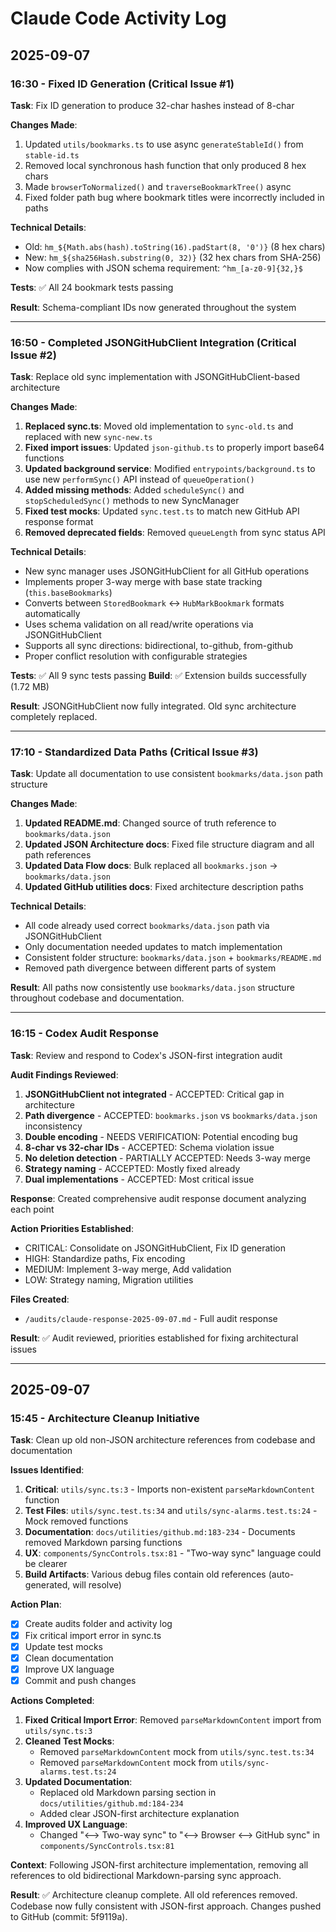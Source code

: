 # Claude Code Activity Log

## 2025-09-07

### 16:30 - Fixed ID Generation (Critical Issue #1)
**Task**: Fix ID generation to produce 32-char hashes instead of 8-char

**Changes Made**:
1. Updated `utils/bookmarks.ts` to use async `generateStableId()` from `stable-id.ts`
2. Removed local synchronous hash function that only produced 8 hex chars
3. Made `browserToNormalized()` and `traverseBookmarkTree()` async
4. Fixed folder path bug where bookmark titles were incorrectly included in paths

**Technical Details**:
- Old: `hm_${Math.abs(hash).toString(16).padStart(8, '0')}` (8 hex chars)
- New: `hm_${sha256Hash.substring(0, 32)}` (32 hex chars from SHA-256)
- Now complies with JSON schema requirement: `^hm_[a-z0-9]{32,}$`

**Tests**: ✅ All 24 bookmark tests passing

**Result**: Schema-compliant IDs now generated throughout the system

---

### 16:50 - Completed JSONGitHubClient Integration (Critical Issue #2)
**Task**: Replace old sync implementation with JSONGitHubClient-based architecture

**Changes Made**:
1. **Replaced sync.ts**: Moved old implementation to `sync-old.ts` and replaced with new `sync-new.ts`
2. **Fixed import issues**: Updated `json-github.ts` to properly import base64 functions
3. **Updated background service**: Modified `entrypoints/background.ts` to use new `performSync()` API instead of `queueOperation()`
4. **Added missing methods**: Added `scheduleSync()` and `stopScheduledSync()` methods to new SyncManager
5. **Fixed test mocks**: Updated `sync.test.ts` to match new GitHub API response format
6. **Removed deprecated fields**: Removed `queueLength` from sync status API

**Technical Details**:
- New sync manager uses JSONGitHubClient for all GitHub operations
- Implements proper 3-way merge with base state tracking (`this.baseBookmarks`)
- Converts between `StoredBookmark` ↔ `HubMarkBookmark` formats automatically
- Uses schema validation on all read/write operations via JSONGitHubClient
- Supports all sync directions: bidirectional, to-github, from-github
- Proper conflict resolution with configurable strategies

**Tests**: ✅ All 9 sync tests passing
**Build**: ✅ Extension builds successfully (1.72 MB)

**Result**: JSONGitHubClient now fully integrated. Old sync architecture completely replaced.

---

### 17:10 - Standardized Data Paths (Critical Issue #3)
**Task**: Update all documentation to use consistent `bookmarks/data.json` path structure

**Changes Made**:
1. **Updated README.md**: Changed source of truth reference to `bookmarks/data.json`
2. **Updated JSON Architecture docs**: Fixed file structure diagram and all path references
3. **Updated Data Flow docs**: Bulk replaced all `bookmarks.json` → `bookmarks/data.json`
4. **Updated GitHub utilities docs**: Fixed architecture description paths

**Technical Details**:
- All code already used correct `bookmarks/data.json` path via JSONGitHubClient
- Only documentation needed updates to match implementation
- Consistent folder structure: `bookmarks/data.json` + `bookmarks/README.md`
- Removed path divergence between different parts of system

**Result**: All paths now consistently use `bookmarks/data.json` structure throughout codebase and documentation.

---

### 16:15 - Codex Audit Response
**Task**: Review and respond to Codex's JSON-first integration audit

**Audit Findings Reviewed**:
1. **JSONGitHubClient not integrated** - ACCEPTED: Critical gap in architecture
2. **Path divergence** - ACCEPTED: `bookmarks.json` vs `bookmarks/data.json` inconsistency  
3. **Double encoding** - NEEDS VERIFICATION: Potential encoding bug
4. **8-char vs 32-char IDs** - ACCEPTED: Schema violation issue
5. **No deletion detection** - PARTIALLY ACCEPTED: Needs 3-way merge
6. **Strategy naming** - ACCEPTED: Mostly fixed already
7. **Dual implementations** - ACCEPTED: Most critical issue

**Response**: Created comprehensive audit response document analyzing each point

**Action Priorities Established**:
- CRITICAL: Consolidate on JSONGitHubClient, Fix ID generation
- HIGH: Standardize paths, Fix encoding
- MEDIUM: Implement 3-way merge, Add validation
- LOW: Strategy naming, Migration utilities

**Files Created**:
- `/audits/claude-response-2025-09-07.md` - Full audit response

**Result**: ✅ Audit reviewed, priorities established for fixing architectural issues

---

## 2025-09-07

### 15:45 - Architecture Cleanup Initiative
**Task**: Clean up old non-JSON architecture references from codebase and documentation

**Issues Identified**:
1. **Critical**: `utils/sync.ts:3` - Imports non-existent `parseMarkdownContent` function
2. **Test Files**: `utils/sync.test.ts:34` and `utils/sync-alarms.test.ts:24` - Mock removed functions
3. **Documentation**: `docs/utilities/github.md:183-234` - Documents removed Markdown parsing functions
4. **UX**: `components/SyncControls.tsx:81` - "Two-way sync" language could be clearer
5. **Build Artifacts**: Various debug files contain old references (auto-generated, will resolve)

**Action Plan**:
- [x] Create audits folder and activity log
- [x] Fix critical import error in sync.ts
- [x] Update test mocks
- [x] Clean documentation
- [x] Improve UX language
- [x] Commit and push changes

**Actions Completed**:

1. **Fixed Critical Import Error**: Removed `parseMarkdownContent` import from `utils/sync.ts:3`
2. **Cleaned Test Mocks**: 
   - Removed `parseMarkdownContent` mock from `utils/sync.test.ts:34`
   - Removed `parseMarkdownContent` mock from `utils/sync-alarms.test.ts:24`
3. **Updated Documentation**: 
   - Replaced old Markdown parsing section in `docs/utilities/github.md:184-234`
   - Added clear JSON-first architecture explanation
4. **Improved UX Language**: 
   - Changed "⟷ Two-way sync" to "⟷ Browser ⟷ GitHub sync" in `components/SyncControls.tsx:81`

**Context**: Following JSON-first architecture implementation, removing all references to old bidirectional Markdown-parsing sync approach.

**Result**: ✅ Architecture cleanup complete. All old references removed. Codebase now fully consistent with JSON-first approach. Changes pushed to GitHub (commit: 5f9119a).